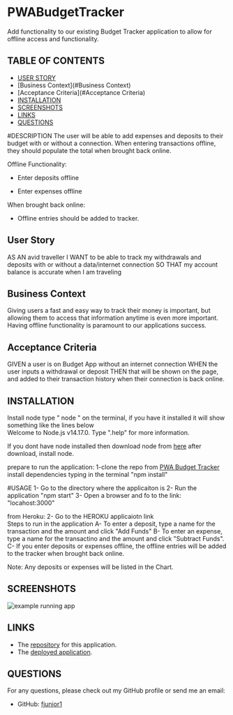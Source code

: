# PWABudgetTracker
Add functionality to our existing Budget Tracker application to allow for offline access and functionality.

## TABLE OF CONTENTS
- [USER STORY](#user-sStory)
- [Business Context](#Business Context)
- [Acceptance Criteria](#Acceptance Criteria)
- [INSTALLATION](#INSTALLATION)
- [SCREENSHOTS](#SCREENSHOTS)
- [LINKS](#LINKS)
- [QUESTIONS](#QUESTIONS)


#DESCRIPTION
The user will be able to add expenses and deposits to their budget with or without a connection. When entering transactions offline, they should populate the total when brought back online.

Offline Functionality:

  * Enter deposits offline

  * Enter expenses offline

When brought back online:

  * Offline entries should be added to tracker.

## User Story
AS AN avid traveller
I WANT to be able to track my withdrawals and deposits with or without a data/internet connection
SO THAT my account balance is accurate when I am traveling

## Business Context

Giving users a fast and easy way to track their money is important, but allowing them to access that information anytime is even more important. Having offline functionality is paramount to our applications success.

## Acceptance Criteria
GIVEN a user is on Budget App without an internet connection
WHEN the user inputs a withdrawal or deposit
THEN that will be shown on the page, and added to their transaction history when their connection is back online.

## INSTALLATION
Install node
type " node " on the terminal, if you have it installed it will show something like the lines below    
 Welcome to Node.js v14.17.0.
 Type ".help" for more information.
 >
If you dont have node installed then download node from [here](https://nodejs.org/en/download/)
after download, install node.

prepare to run the application:
1-clone the repo from [PWA Budget Tracker](https://github.com/fjunior1/PWABudgetTracker)
install dependencies typing in the terminal "npm install"

#USAGE
1- Go to the directory where the applicaiton is
2- Run the application "npm start"
3- Open a browser and fo to the link: "locahost:3000"

from Heroku:
2- Go to the HEROKU applicaiotn link  
Steps to run in the application
A- To enter a deposit, type a name for the transaction and the amount and click "Add Funds"
B- To enter an expense, type a name for the transactino and the amount and click "Subtract Funds".
C- If you enter deposits or expenses offline, the offline entries will be added to the tracker when brought back online.

Note: Any deposits or expenses will be listed in the Chart.  

## SCREENSHOTS
![example running app](./assets/budgettrackerscreen.jpg)
## LINKS
- The [repository](https://github.com/fjunior1/PWA-Budget-Tracker) for this application.
- The [deployed application](https://.herokuapp.com/).

## QUESTIONS
For any questions, please check out my GitHub profile or send me an email:

- GitHub: [fjunior1](https://github.com/fjunior1)

